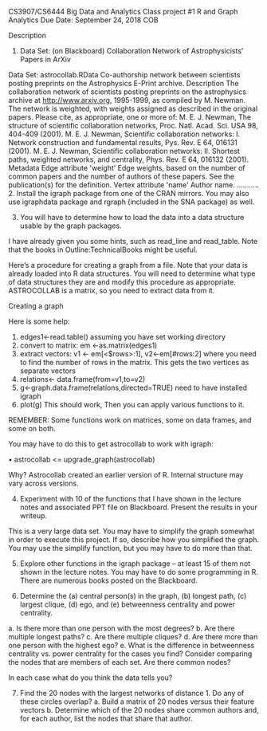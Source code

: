 CS3907/CS6444 Big Data and Analytics
Class project #1
R and Graph Analytics
Due Date: September 24, 2018 COB

Description
1. Data Set:  (on Blackboard)
Collaboration Network of Astrophysicists’ Papers in ArXiv

Data Set:
astrocollab.RData Co-authorship network between scientists posting preprints on the Astrophysics E-Print archive.
Description
The collaboration network of scientists posting preprints on the astrophysics archive at http://www.arxiv.org, 1995-1999, as compiled by M. Newman. The network is weighted, with weights assigned as described in the original papers. Please cite, as appropriate, one or more of:
M. E. J. Newman, The structure of scientific collaboration networks, Proc. Natl. Acad. Sci. USA 98, 404-409 (2001). M. E. J. Newman, Scientific collaboration networks: I. Network construction and fundamental results, Pys. Rev. E 64, 016131 (2001). M. E. J. Newman, Scientific collaboration networks: II. Shortest paths, weighted networks, and centrality, Phys. Rev. E 64, 016132 (2001).
Metadata
Edge attribute 'weight' Edge weights, based on the number of common papers and the number of authors of these papers. See the publication(s) for the definition. Vertex attribute 'name' Author name.
………..
2. Install the igraph package from one of the CRAN mirrors. You may also use igraphdata package and rgraph (included in the SNA package) as well.

3. You will have to determine how to load the data into a data structure usable by the graph packages.

I have already given you some hints, such as read_line and read_table.
Note that the books in Outline:TechnicalBooks might be useful.

Here’s a procedure for creating a graph from a file. Note that your data is already loaded into R data structures. You will need to determine what type of data structures they are and modify this procedure as appropriate. ASTROCOLLAB is a matrix, so you need to extract data from it.

Creating a graph

Here is some help:
1. edges1<-read.table(<some file>)   assuming you have set working directory
2. convert to matrix:  em <-as.matrix(edges1)
3. extract vectors: v1 <- em[<$rows>:1], v2<-em[#rows:2] where you need to find the number of rows in the matrix. This gets the two vertices as separate vectors
4. relations<- data.frame(from=v1,to=v2)
5. g<-graph.data.frame(relations,directed=TRUE)  need to have installed igraph
6. plot(g)
This should work, Then you can apply various functions to it.

REMEMBER: Some functions work on matrices, some on data frames, and some on both.

You may have to do this to get astrocollab to work with igraph:

•	astrocollab <= upgrade_graph(astrocollab)

Why? Astrocollab created an earlier version of R. Internal structure may vary across versions.

4. Experiment with 10 of the functions that I have shown in the lecture notes and associated PPT file on Blackboard. Present the results in your writeup.

This is a very large data set. You may have to simplify the graph somewhat in order to execute this project. If so, describe how you simplified the graph. You may use the simplify function, but you may have to do more than that.

5. Explore other functions in the igraph package – at least 15 of them not shown in the lecture notes. You may have to do some programming in R. There are numerous books posted on the Blackboard.

6. Determine the (a) central person(s) in the graph, (b) longest path, (c) largest clique, (d) ego, and (e) betweenness centrality and power centrality.

a. Is there more than one person with the most degrees? 
b. Are there multiple longest paths? 
c. Are there multiple cliques?
d. Are there more than one person with the highest ego?
e. What is the difference in betweenness centrality vs. power centrality for the cases you find? Consider comparing the nodes that are members of each set. Are there common nodes?

In each case what do you think the data tells you?

7. Find the 20 nodes with the largest networks of distance 1. Do any of these circles overlap?
a. Build a matrix of 20 nodes versus their feature vectors
b. Determine which of the 20 nodes share common authors and, for each author, list the nodes that share that author.

